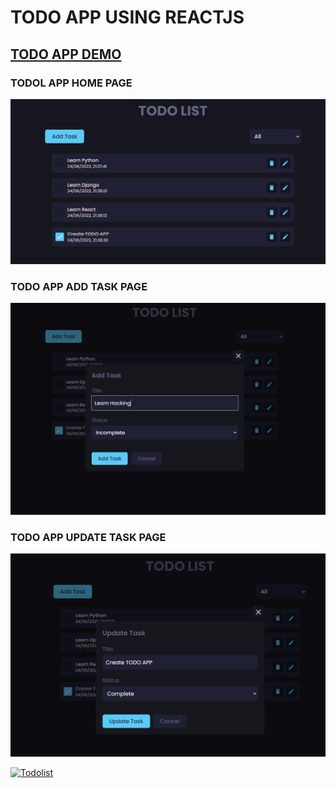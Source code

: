 # TODO APP USING REACTJS

## [TODO APP DEMO](https://satyamkumar420.github.io/TodoList/)

### TODOL APP HOME PAGE
[![TODO Image 1](https://github.com/satyamkumar420/TodoList/blob/main/src/todo1.PNG)](https://satyamkumar420.github.io/TodoList/)

### TODO APP ADD TASK PAGE
[![TODO Image 2](https://github.com/satyamkumar420/TodoList/blob/main/src/todo2.PNG)](https://satyamkumar420.github.io/TodoList/)

### TODO APP UPDATE TASK PAGE
[![TODO Image 3](https://github.com/satyamkumar420/TodoList/blob/main/src/todo3.PNG)](https://satyamkumar420.github.io/TodoList/)

[![Todolist](https://user-images.githubusercontent.com/98641231/198887425-2ad589dd-cc8f-44cc-8081-e033553124bd.gif)](https://satyamkumar420.github.io/TodoList/)
